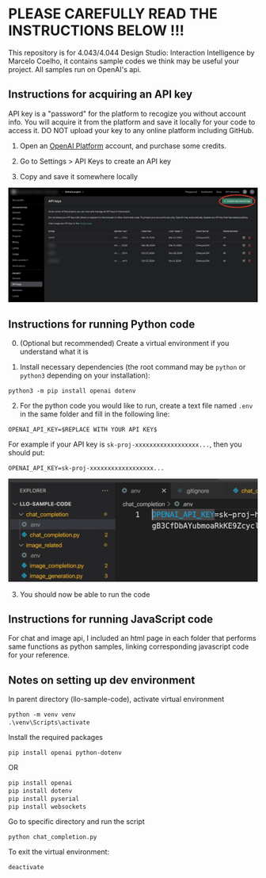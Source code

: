# PLEASE CAREFULLY READ THE INSTRUCTIONS BELOW !!!

This repository is for 4.043/4.044 Design Studio: Interaction Intelligence by Marcelo Coelho, it contains sample codes we think may be useful your project. All samples run on OpenAI's api.

## Instructions for acquiring an API key

API key is a "password" for the platform to recogize you without account info. You will acquire it from the platform and save it locally for your code to access it. DO NOT upload your key to any online platform including GitHub.

1. Open an [OpenAI Platform](https://platform.openai.com/) account, and purchase some credits.

2. Go to Settings > API Keys to create an API key

3. Copy and save it somewhere locally

![API key interface](./api_key.jpg)

## Instructions for running Python code

0. (Optional but recommended) Create a virtual environment if you understand what it is

1. Install necessary dependencies (the root command may be `python` or `python3` depending on your installation):

```
python3 -m pip install openai dotenv
```

2. For the python code you would like to run, create a text file named `.env` in the same folder and fill in the following line:

```
OPENAI_API_KEY=$REPLACE WITH YOUR API KEY$
```
For example if your API key is `sk-proj-xxxxxxxxxxxxxxxxxx...`, then you should put:
```
OPENAI_API_KEY=sk-proj-xxxxxxxxxxxxxxxxxx...
```

![.env file](./env.jpg)

3. You should now be able to run the code

## Instructions for running JavaScript code

For chat and image api, I included an html page in each folder that performs same functions as python samples, linking corresponding javascript code for your reference.

## Notes on setting up dev environment

In parent directory (llo-sample-code), activate virtual environment

```
python -m venv venv
.\venv\Scripts\activate
```

Install the required packages

```
pip install openai python-dotenv
```

OR

```
pip install openai
pip install dotenv
pip install pyserial
pip install websockets
```

Go to specific directory and run the script

```
python chat_completion.py
```

To exit the virtual environment:

```
deactivate
```